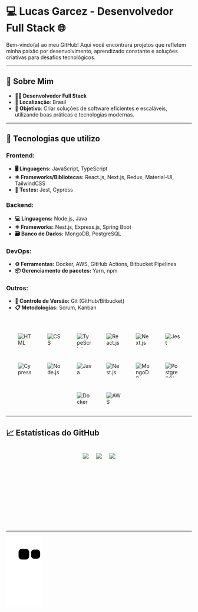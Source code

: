 # 💻 Lucas Garcez - Desenvolvedor Full Stack 🌐

Bem-vindo(a) ao meu GitHub! Aqui você encontrará projetos que refletem minha paixão por desenvolvimento, aprendizado constante e soluções criativas para desafios tecnológicos.

---

## 🚀 Sobre Mim

- **👨‍💻 Desenvolvedor Full Stack**
- **📍 Localização**: Brasil
- **🎯 Objetivo**: Criar soluções de software eficientes e escaláveis, utilizando boas práticas e tecnologias modernas.

---

## 🔧 Tecnologias que utilizo

### Frontend:

- **🖥️ Linguagens:** JavaScript, TypeScript
- **⚛️ Frameworks/Bibliotecas:** React.js, Next.js, Redux, Material-UI, TailwindCSS
- **🧪 Testes:** Jest, Cypress

### Backend:

- **💻 Linguagens:** Node.js, Java
- **⚛️ Frameworks:** Nest.js, Express.js, Spring Boot
- **🗃️ Banco de Dados:** MongoDB, PostgreSQL

### DevOps:

- **⚙️ Ferramentas:** Docker, AWS, GitHub Actions, Bitbucket Pipelines
- **📦 Gerenciamento de pacotes:** Yarn, npm

### Outros:

- **🔄 Controle de Versão:** Git (GitHub/Bitbucket)
- **📋 Metodologias:** Scrum, Kanban

<br />

<p style="display: flex; flex-wrap: wrap; gap: 20px; align-items: center; justify-content: center;">
    <img src="https://cdn.jsdelivr.net/gh/devicons/devicon@latest/icons/html5/html5-original.svg" alt="HTML" width="40" height="40" style="margin: 10px;"/>
    <img src="https://cdn.jsdelivr.net/gh/devicons/devicon@latest/icons/css3/css3-original.svg" alt="CSS" width="40" height="40" style="margin: 10px;"/>
    <img src="https://cdn.jsdelivr.net/gh/devicons/devicon/icons/typescript/typescript-original.svg" alt="TypeScript" width="40" height="40" style="margin: 10px;" />
    <img src="https://cdn.jsdelivr.net/gh/devicons/devicon/icons/react/react-original.svg" alt="React.js" width="40" height="40" style="margin: 10px;" />
    <img src="https://cdn.jsdelivr.net/gh/devicons/devicon/icons/nextjs/nextjs-original.svg" alt="Next.js" width="40" height="40" style="margin: 10px;" />
    <img src="https://cdn.jsdelivr.net/gh/devicons/devicon/icons/jest/jest-plain.svg" alt="Jest" width="40" height="40" style="margin: 10px;" />
    <img src="https://cdn.jsdelivr.net/gh/devicons/devicon@latest/icons/cypressio/cypressio-original.svg" alt="Cypress" width="40" height="40" style="margin: 10px;" />
    <img src="https://cdn.jsdelivr.net/gh/devicons/devicon/icons/nodejs/nodejs-original.svg" alt="Node.js" width="40" height="40" style="margin: 10px;" />
    <img src="https://cdn.jsdelivr.net/gh/devicons/devicon/icons/java/java-original.svg" alt="Java" width="40" height="40" style="margin: 10px;" />
    <img src="https://nestjs.com/img/logo-small.svg" alt="Nest.js" width="40" height="40" style="margin: 10px;" />
    <img src="https://cdn.jsdelivr.net/gh/devicons/devicon/icons/mongodb/mongodb-original.svg" alt="MongoDB" width="40" height="40" style="margin: 10px;" />
    <img src="https://cdn.jsdelivr.net/gh/devicons/devicon/icons/postgresql/postgresql-original.svg" alt="PostgreSQL" width="40" height="40" style="margin: 10px;" />
    <img src="https://cdn.jsdelivr.net/gh/devicons/devicon/icons/docker/docker-original.svg" alt="Docker" width="40" height="40" style="margin: 10px;" />
    <img src="https://cdn.jsdelivr.net/gh/devicons/devicon@latest/icons/amazonwebservices/amazonwebservices-plain-wordmark.svg" alt="AWS" width="40" height="40" style="margin: 10px;"/>
          
</p>

---

## 📈 Estatísticas do GitHub

<br/>

<div style="display: flex; flex-wrap: wrap; gap: 20px; align-items: center; justify-content: center;">
    <img  height="180em" src="https://github-readme-stats.vercel.app/api/top-langs/?username=garcezlucas&layout=compact&theme=dracula"/>  
    <img  height="180em" src="https://github-readme-stats.vercel.app/api?username=garcezlucas&show_icons=true&theme=dracula&count_private=true"/>  
    <img  height="180em" src="https://github-readme-streak-stats.herokuapp.com?user=garcezlucas&theme=dracula&date_format=M%20j%5B%2C%20Y%5D"/>
</div>

<br/>

---



![Snake animation](https://github.com/garcezlucas/garcezlucas/blob/output/github-contribution-grid-snake.svg)


